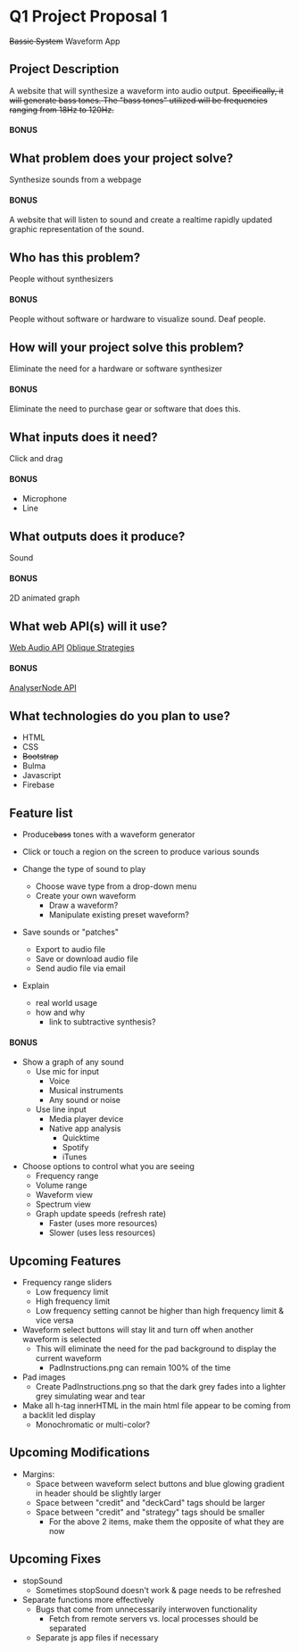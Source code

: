 # Q1 Project Proposal 1
~~Bassic System~~
Waveform App

## Project Description
A website that will synthesize a waveform into audio output.
~~Specifically, it will generate bass tones. The "bass tones" utilized will be frequencies ranging from 18Hz to 120Hz.~~

#### BONUS

## What problem does your project solve?
Synthesize sounds from a webpage

#### BONUS
A website that will listen to sound and create a realtime rapidly updated graphic representation of the sound.

## Who has this problem?
People without synthesizers

#### BONUS
People without software or hardware to visualize sound.
Deaf people.

## How will your project solve this problem?
Eliminate the need for a hardware or software synthesizer

#### BONUS
Eliminate the need to purchase gear or software that does this.

## What inputs does it need?
Click and drag

#### BONUS
- Microphone
- Line

## What outputs does it produce?
Sound

#### BONUS
2D animated graph

## What web API(s) will it use?
[Web Audio API](http://blog.teamtreehouse.com/building-a-synthesizer-with-the-web-audio-api)
[Oblique Strategies](http://brianeno.needsyourhelp.org/)

#### BONUS
[AnalyserNode API](https://developer.mozilla.org/en-US/docs/Web/API/AnalyserNode)

## What technologies do you plan to use?
- HTML
- CSS
- ~~Bootstrap~~
- Bulma
- Javascript
- Firebase

## Feature list
- Produce~~bass~~ tones with a waveform generator
- Click or touch a region on the screen to produce various sounds
- Change the type of sound to play
  - Choose wave type from a drop-down menu
  - Create your own waveform
    - Draw a waveform?
    - Manipulate existing preset waveform?
- Save sounds or "patches"
  - Export to audio file
  - Save or download audio file
  - Send audio file via email

- Explain
  - real world usage
  - how and why
    - link to subtractive synthesis?


#### BONUS
- Show a graph of any sound
  - Use mic for input
    - Voice
    - Musical instruments
    - Any sound or noise
  - Use line input
    - Media player device
    - Native app analysis
      - Quicktime
      - Spotify
      - iTunes
- Choose options to control what you are seeing
  - Frequency range
  - Volume range
  - Waveform view
  - Spectrum view
  - Graph update speeds (refresh rate)
    - Faster (uses more resources)
    - Slower (uses less resources)

## Upcoming Features
- Frequency range sliders
  - Low frequency limit
  - High frequency limit
  - Low frequency setting cannot be higher than high frequency limit & vice versa
- Waveform select buttons will stay lit and turn off when another waveform is selected
  - This will eliminate the need for the pad background to display the current waveform
    - PadInstructions.png can remain 100% of the time
- Pad images
  - Create PadInstructions.png so that the dark grey fades into a lighter grey simulating wear and tear
- Make all h-tag innerHTML in the main html file appear to be coming from a backlit led display
  - Monochromatic or multi-color?

## Upcoming Modifications
- Margins:
  - Space between waveform select buttons and blue glowing gradient in header should be slightly larger
  - Space between "credit" and "deckCard" tags should be larger
  - Space between "credit" and "strategy" tags should be smaller
    - For the above 2 items, make them the opposite of what they are now

## Upcoming Fixes
- stopSound
  - Sometimes stopSound doesn't work & page needs to be refreshed
- Separate functions more effectively
  - Bugs that come from unnecessarily interwoven functionality
    - Fetch from remote servers vs. local processes should be separated
  - Separate js app files if necessary
